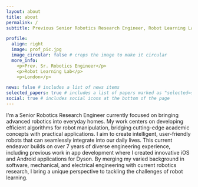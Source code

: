 ```yaml
---
layout: about
title: about
permalink: /
subtitle: Previous Senior Robotics Research Engineer, Robot Learning Lab, London

profile:
  align: right
  image: prof_pic.jpg
  image_circular: false # crops the image to make it circular
  more_info:
    <p>Prev. Sr. Robotics Engineer</p>
    <p>Robot Learning Lab</p>
    <p>London</p>

news: false # includes a list of news items
selected_papers: true # includes a list of papers marked as "selected={true}"
social: true # includes social icons at the bottom of the page
---
```


I'm a Senior Robotics Research Engineer currently focused on bringing advanced robotics into everyday homes. My work centers on developing efficient algorithms for robot manipulation, bridging cutting-edge academic concepts with practical applications. I aim to create intelligent, user-friendly robots that can seamlessly integrate into our daily lives. This current endeavor builds on over 7 years of diverse engineering experience, including previous work in app development where I created innovative iOS and Android applications for Dyson. By merging my varied background in software, mechanical, and electrical engineering with current robotics research, I bring a unique perspective to tackling the challenges of robot learning.

<!-- Put your address / P.O. box / other info right below your picture. You can also disable any of these elements by editing `profile` property of the YAML header of your `_pages/about.md`. Edit `_bibliography/papers.bib` and Jekyll will render your [publications page](/al-folio/publications/) automatically. -->
<!-- Link to your social media connections, too. This theme is set up to use [Font Awesome icons](https://fontawesome.com/) and [Academicons](https://jpswalsh.github.io/academicons/), like the ones below. Add your Facebook, Twitter, LinkedIn, Google Scholar, or just disable all of them. -->
